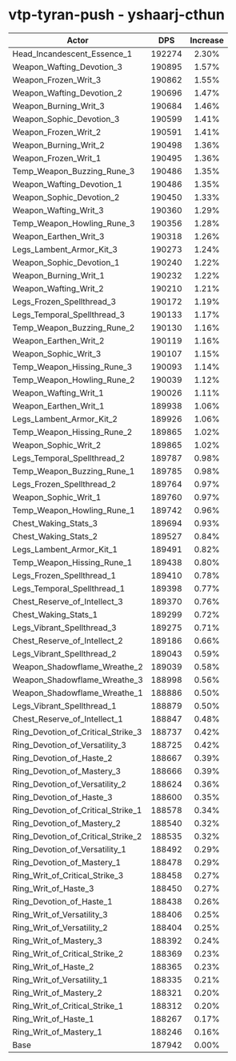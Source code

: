 # vtp-tyran-push - yshaarj-cthun
| Actor | DPS | Increase |
|---|:---:|:---:|
|Head_Incandescent_Essence_1|192274|2.30%|
|Weapon_Wafting_Devotion_3|190895|1.57%|
|Weapon_Frozen_Writ_3|190862|1.55%|
|Weapon_Wafting_Devotion_2|190696|1.47%|
|Weapon_Burning_Writ_3|190684|1.46%|
|Weapon_Sophic_Devotion_3|190599|1.41%|
|Weapon_Frozen_Writ_2|190591|1.41%|
|Weapon_Burning_Writ_2|190498|1.36%|
|Weapon_Frozen_Writ_1|190495|1.36%|
|Temp_Weapon_Buzzing_Rune_3|190486|1.35%|
|Weapon_Wafting_Devotion_1|190486|1.35%|
|Weapon_Sophic_Devotion_2|190450|1.33%|
|Weapon_Wafting_Writ_3|190360|1.29%|
|Temp_Weapon_Howling_Rune_3|190356|1.28%|
|Weapon_Earthen_Writ_3|190318|1.26%|
|Legs_Lambent_Armor_Kit_3|190273|1.24%|
|Weapon_Sophic_Devotion_1|190240|1.22%|
|Weapon_Burning_Writ_1|190232|1.22%|
|Weapon_Wafting_Writ_2|190210|1.21%|
|Legs_Frozen_Spellthread_3|190172|1.19%|
|Legs_Temporal_Spellthread_3|190133|1.17%|
|Temp_Weapon_Buzzing_Rune_2|190130|1.16%|
|Weapon_Earthen_Writ_2|190119|1.16%|
|Weapon_Sophic_Writ_3|190107|1.15%|
|Temp_Weapon_Hissing_Rune_3|190093|1.14%|
|Temp_Weapon_Howling_Rune_2|190039|1.12%|
|Weapon_Wafting_Writ_1|190026|1.11%|
|Weapon_Earthen_Writ_1|189938|1.06%|
|Legs_Lambent_Armor_Kit_2|189926|1.06%|
|Temp_Weapon_Hissing_Rune_2|189865|1.02%|
|Weapon_Sophic_Writ_2|189865|1.02%|
|Legs_Temporal_Spellthread_2|189787|0.98%|
|Temp_Weapon_Buzzing_Rune_1|189785|0.98%|
|Legs_Frozen_Spellthread_2|189764|0.97%|
|Weapon_Sophic_Writ_1|189760|0.97%|
|Temp_Weapon_Howling_Rune_1|189742|0.96%|
|Chest_Waking_Stats_3|189694|0.93%|
|Chest_Waking_Stats_2|189527|0.84%|
|Legs_Lambent_Armor_Kit_1|189491|0.82%|
|Temp_Weapon_Hissing_Rune_1|189438|0.80%|
|Legs_Frozen_Spellthread_1|189410|0.78%|
|Legs_Temporal_Spellthread_1|189398|0.77%|
|Chest_Reserve_of_Intellect_3|189370|0.76%|
|Chest_Waking_Stats_1|189299|0.72%|
|Legs_Vibrant_Spellthread_3|189275|0.71%|
|Chest_Reserve_of_Intellect_2|189186|0.66%|
|Legs_Vibrant_Spellthread_2|189043|0.59%|
|Weapon_Shadowflame_Wreathe_2|189039|0.58%|
|Weapon_Shadowflame_Wreathe_3|188998|0.56%|
|Weapon_Shadowflame_Wreathe_1|188886|0.50%|
|Legs_Vibrant_Spellthread_1|188879|0.50%|
|Chest_Reserve_of_Intellect_1|188847|0.48%|
|Ring_Devotion_of_Critical_Strike_3|188737|0.42%|
|Ring_Devotion_of_Versatility_3|188725|0.42%|
|Ring_Devotion_of_Haste_2|188667|0.39%|
|Ring_Devotion_of_Mastery_3|188666|0.39%|
|Ring_Devotion_of_Versatility_2|188624|0.36%|
|Ring_Devotion_of_Haste_3|188600|0.35%|
|Ring_Devotion_of_Critical_Strike_1|188578|0.34%|
|Ring_Devotion_of_Mastery_2|188540|0.32%|
|Ring_Devotion_of_Critical_Strike_2|188535|0.32%|
|Ring_Devotion_of_Versatility_1|188492|0.29%|
|Ring_Devotion_of_Mastery_1|188478|0.29%|
|Ring_Writ_of_Critical_Strike_3|188458|0.27%|
|Ring_Writ_of_Haste_3|188450|0.27%|
|Ring_Devotion_of_Haste_1|188438|0.26%|
|Ring_Writ_of_Versatility_3|188406|0.25%|
|Ring_Writ_of_Versatility_2|188404|0.25%|
|Ring_Writ_of_Mastery_3|188392|0.24%|
|Ring_Writ_of_Critical_Strike_2|188369|0.23%|
|Ring_Writ_of_Haste_2|188365|0.23%|
|Ring_Writ_of_Versatility_1|188335|0.21%|
|Ring_Writ_of_Mastery_2|188321|0.20%|
|Ring_Writ_of_Critical_Strike_1|188312|0.20%|
|Ring_Writ_of_Haste_1|188267|0.17%|
|Ring_Writ_of_Mastery_1|188246|0.16%|
|Base|187942|0.00%|
